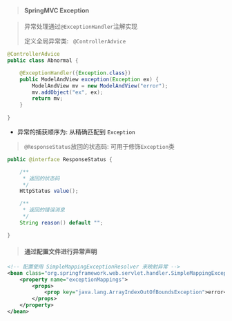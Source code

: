 > #### SpringMVC Exception

> 异常处理通过`@ExceptionHandler`注解实现
>
> 定义全局异常类: ` @ControllerAdvice`

```java
@ControllerAdvice
public class Abnormal {

	@ExceptionHandler({Exception.class})
	public ModelAndView exception(Exception ex) {
		ModelAndView mv = new ModelAndView("error");
		mv.addObject("ex", ex);
		return mv;
	}
	
}
```

* 异常的捕获顺序为: 从精确匹配到 `Exception`

> `@ResponseStatus`放回的状态码: 可用于修饰`Exception`类

```java
public @interface ResponseStatus {

	/**
	 * 返回的状态码
	 */
	HttpStatus value();

	/**
	 * 返回的错误消息
	 */
	String reason() default "";

}
```

> #### 通过配置文件进行异常声明

```xml
<!-- 配置使用 SimpleMappingExceptionResolver 来映射异常 -->
<bean class="org.springframework.web.servlet.handler.SimpleMappingExceptionResolver">
    <property name="exceptionMappings">
        <props>
            <prop key="java.lang.ArrayIndexOutOfBoundsException">error</prop>
        </props>
    </property>
</bean>	
```

